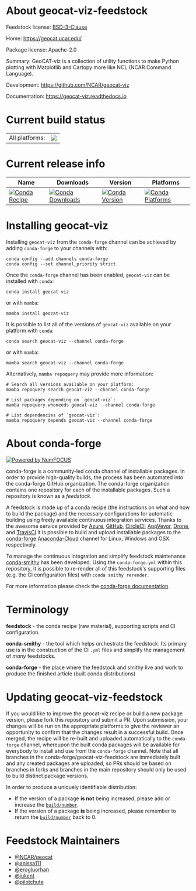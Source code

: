 About geocat-viz-feedstock
==========================

Feedstock license: [BSD-3-Clause](https://github.com/conda-forge/geocat-viz-feedstock/blob/main/LICENSE.txt)

Home: https://geocat.ucar.edu/

Package license: Apache-2.0

Summary: GeoCAT-viz is a collection of utility functions to make Python plotting with Matplotlib and Cartopy more like NCL (NCAR Command Language).

Development: https://github.com/NCAR/geocat-viz

Documentation: https://geocat-viz.readthedocs.io

Current build status
====================


<table><tr><td>All platforms:</td>
    <td>
      <a href="https://dev.azure.com/conda-forge/feedstock-builds/_build/latest?definitionId=16196&branchName=main">
        <img src="https://dev.azure.com/conda-forge/feedstock-builds/_apis/build/status/geocat-viz-feedstock?branchName=main">
      </a>
    </td>
  </tr>
</table>

Current release info
====================

| Name | Downloads | Version | Platforms |
| --- | --- | --- | --- |
| [![Conda Recipe](https://img.shields.io/badge/recipe-geocat--viz-green.svg)](https://anaconda.org/conda-forge/geocat-viz) | [![Conda Downloads](https://img.shields.io/conda/dn/conda-forge/geocat-viz.svg)](https://anaconda.org/conda-forge/geocat-viz) | [![Conda Version](https://img.shields.io/conda/vn/conda-forge/geocat-viz.svg)](https://anaconda.org/conda-forge/geocat-viz) | [![Conda Platforms](https://img.shields.io/conda/pn/conda-forge/geocat-viz.svg)](https://anaconda.org/conda-forge/geocat-viz) |

Installing geocat-viz
=====================

Installing `geocat-viz` from the `conda-forge` channel can be achieved by adding `conda-forge` to your channels with:

```
conda config --add channels conda-forge
conda config --set channel_priority strict
```

Once the `conda-forge` channel has been enabled, `geocat-viz` can be installed with `conda`:

```
conda install geocat-viz
```

or with `mamba`:

```
mamba install geocat-viz
```

It is possible to list all of the versions of `geocat-viz` available on your platform with `conda`:

```
conda search geocat-viz --channel conda-forge
```

or with `mamba`:

```
mamba search geocat-viz --channel conda-forge
```

Alternatively, `mamba repoquery` may provide more information:

```
# Search all versions available on your platform:
mamba repoquery search geocat-viz --channel conda-forge

# List packages depending on `geocat-viz`:
mamba repoquery whoneeds geocat-viz --channel conda-forge

# List dependencies of `geocat-viz`:
mamba repoquery depends geocat-viz --channel conda-forge
```


About conda-forge
=================

[![Powered by
NumFOCUS](https://img.shields.io/badge/powered%20by-NumFOCUS-orange.svg?style=flat&colorA=E1523D&colorB=007D8A)](https://numfocus.org)

conda-forge is a community-led conda channel of installable packages.
In order to provide high-quality builds, the process has been automated into the
conda-forge GitHub organization. The conda-forge organization contains one repository
for each of the installable packages. Such a repository is known as a *feedstock*.

A feedstock is made up of a conda recipe (the instructions on what and how to build
the package) and the necessary configurations for automatic building using freely
available continuous integration services. Thanks to the awesome service provided by
[Azure](https://azure.microsoft.com/en-us/services/devops/), [GitHub](https://github.com/),
[CircleCI](https://circleci.com/), [AppVeyor](https://www.appveyor.com/),
[Drone](https://cloud.drone.io/welcome), and [TravisCI](https://travis-ci.com/)
it is possible to build and upload installable packages to the
[conda-forge](https://anaconda.org/conda-forge) [Anaconda-Cloud](https://anaconda.org/)
channel for Linux, Windows and OSX respectively.

To manage the continuous integration and simplify feedstock maintenance
[conda-smithy](https://github.com/conda-forge/conda-smithy) has been developed.
Using the ``conda-forge.yml`` within this repository, it is possible to re-render all of
this feedstock's supporting files (e.g. the CI configuration files) with ``conda smithy rerender``.

For more information please check the [conda-forge documentation](https://conda-forge.org/docs/).

Terminology
===========

**feedstock** - the conda recipe (raw material), supporting scripts and CI configuration.

**conda-smithy** - the tool which helps orchestrate the feedstock.
                   Its primary use is in the construction of the CI ``.yml`` files
                   and simplify the management of *many* feedstocks.

**conda-forge** - the place where the feedstock and smithy live and work to
                  produce the finished article (built conda distributions)


Updating geocat-viz-feedstock
=============================

If you would like to improve the geocat-viz recipe or build a new
package version, please fork this repository and submit a PR. Upon submission,
your changes will be run on the appropriate platforms to give the reviewer an
opportunity to confirm that the changes result in a successful build. Once
merged, the recipe will be re-built and uploaded automatically to the
`conda-forge` channel, whereupon the built conda packages will be available for
everybody to install and use from the `conda-forge` channel.
Note that all branches in the conda-forge/geocat-viz-feedstock are
immediately built and any created packages are uploaded, so PRs should be based
on branches in forks and branches in the main repository should only be used to
build distinct package versions.

In order to produce a uniquely identifiable distribution:
 * If the version of a package **is not** being increased, please add or increase
   the [``build/number``](https://docs.conda.io/projects/conda-build/en/latest/resources/define-metadata.html#build-number-and-string).
 * If the version of a package **is** being increased, please remember to return
   the [``build/number``](https://docs.conda.io/projects/conda-build/en/latest/resources/define-metadata.html#build-number-and-string)
   back to 0.

Feedstock Maintainers
=====================

* [@NCAR/geocat](https://github.com/NCAR/geocat/)
* [@anissa111](https://github.com/anissa111/)
* [@erogluorhan](https://github.com/erogluorhan/)
* [@jukent](https://github.com/jukent/)
* [@pilotchute](https://github.com/pilotchute/)

